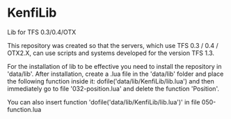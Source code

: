 # KenfiLib
Lib for TFS 0.3/0.4/OTX

This repository was created so that the servers, which use TFS 0.3 / 0.4 / OTX2.X, can use scripts and systems developed for the version TFS 1.3.

For the installation of lib to be effective you need to install the repository in 'data/lib'. After installation, create a .lua file in the 'data/lib' folder and place the following function inside it: dofile('data/lib/KenfiLib/lib.lua') and then immediately go to file '032-position.lua' and delete the function 'Position'.

You can also insert function 'dofile('data/lib/KenfiLib/lib.lua')' in file 050-function.lua
